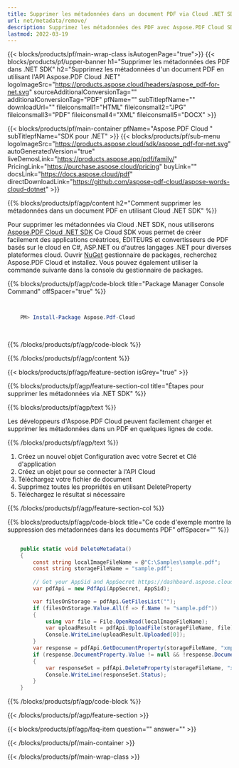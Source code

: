 ```yaml
---
title: Supprimer les métadonnées dans un document PDF via Cloud .NET SDK
url: net/metadata/remove/
description: Supprimez les métadonnées des PDF avec Aspose.PDF Cloud SDK pour .NET. Protégez la vie privée et maîtrisez les données d'exposition.
lastmod: 2022-03-19
---
```


{{< blocks/products/pf/main-wrap-class isAutogenPage="true">}}
{{< blocks/products/pf/upper-banner h1="Supprimer les métadonnées des PDF dans .NET SDK" h2="Supprimez les métadonnées d'un document PDF en utilisant l'API Aspose.PDF Cloud .NET" logoImageSrc="https://products.aspose.cloud/headers/aspose_pdf-for-net.svg" sourceAdditionalConversionTag="" additionalConversionTag="PDF" pfName="" subTitlepfName="" downloadUrl="" fileiconsmall1="HTML" fileiconsmall2="JPG" fileiconsmall3="PDF" fileiconsmall4="XML" fileiconsmall5="DOCX" >}}

{{< blocks/products/pf/main-container pfName="Aspose.PDF Cloud " subTitlepfName="SDK pour .NET" >}}
{{< blocks/products/pf/sub-menu logoImageSrc="https://products.aspose.cloud/sdk/aspose_pdf-for-net.svg"
autoGeneratedVersion="true"
liveDemosLink="https://products.aspose.app/pdf/family/" PricingLink="https://purchase.aspose.cloud/pricing" buyLink="" docsLink="https://docs.aspose.cloud/pdf"  directDownloadLink="https://github.com/aspose-pdf-cloud/aspose-words-cloud-dotnet" >}}

{{% blocks/products/pf/agp/content h2="Comment supprimer les métadonnées dans un document PDF en utilisant Cloud .NET SDK" %}}

Pour supprimer les métadonnées via Cloud .NET SDK, nous utiliserons
[Aspose.PDF Cloud .NET SDK](https://products.aspose.cloud/pdf/net/)
Ce Cloud SDK vous permet de créer facilement des applications créatrices, ÉDITEURS et convertisseurs de PDF basés sur le cloud en C#, ASP.NET ou d'autres langages .NET pour diverses plateformes cloud. Ouvrir
[NuGet](https://www.nuget.org/packages/Aspose.Pdf-Cloud)
gestionnaire de packages, recherchez
Aspose.PDF Cloud
et installez. Vous pouvez également utiliser la commande suivante dans la console du gestionnaire de packages.

{{% blocks/products/pf/agp/code-block title="Package Manager Console Command" offSpacer="true" %}}

```powershell

     
    PM> Install-Package Aspose.Pdf-Cloud
     
     

```

{{% /blocks/products/pf/agp/code-block %}}

{{% /blocks/products/pf/agp/content %}}

{{< blocks/products/pf/agp/feature-section isGrey="true" >}}

{{% blocks/products/pf/agp/feature-section-col title="Étapes pour supprimer les métadonnées via .NET SDK" %}}

{{% blocks/products/pf/agp/text %}}

Les développeurs d'Aspose.PDF Cloud peuvent facilement charger et supprimer les métadonnées dans un PDF en quelques lignes de code.

{{% /blocks/products/pf/agp/text %}}

1. Créez un nouvel objet Configuration avec votre Secret et Clé d'application
1. Créez un objet pour se connecter à l'API Cloud
1. Téléchargez votre fichier de document
1. Supprimez toutes les propriétés en utilisant DeleteProperty
1. Téléchargez le résultat si nécessaire

{{% /blocks/products/pf/agp/feature-section-col %}}

{{% blocks/products/pf/agp/code-block title="Ce code d'exemple montre la suppression des métadonnées dans les documents PDF" offSpacer="" %}}

```cs

    public static void DeleteMetadata()
    {
        const string localImageFileName = @"C:\Samples\sample.pdf";
        const string storageFileName = "sample.pdf";
        
        // Get your AppSid and AppSecret https://dashboard.aspose.cloud (free registration required).
        var pdfApi = new PdfApi(AppSecret, AppSid);

        var filesOnStorage = pdfApi.GetFilesList("");
        if (filesOnStorage.Value.All(f => f.Name != "sample.pdf"))
        {
            using var file = File.OpenRead(localImageFileName);
            var uploadResult = pdfApi.UploadFile(storageFileName, file);
            Console.WriteLine(uploadResult.Uploaded[0]);
        }
        var response = pdfApi.GetDocumentProperty(storageFileName, "xmp:ArchiveType");
        if (response.DocumentProperty.Value != null && !response.DocumentProperty.Value.StartsWith("Aspose"))
        {
            var responseSet = pdfApi.DeleteProperty(storageFileName, "xmp:ArchiveType");
            Console.WriteLine(responseSet.Status);
        }
    }
```

{{% /blocks/products/pf/agp/code-block %}}

{{< /blocks/products/pf/agp/feature-section >}}

{{< blocks/products/pf/agp/faq-item question="" answer="" >}}

{{< /blocks/products/pf/main-container >}}

{{< /blocks/products/pf/main-wrap-class >}}

